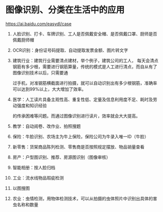 # 图像识别、分类在生活中的应用

https://ai.baidu.com/easydl/case

1. 人脸识别、打卡、车牌识别、工人是否佩戴安全帽、是否佩戴口罩、厨师是否佩戴厨师帽

2. OCR识别：身份证号码提取、自动提取发票金额、图片转文字

3. 建筑⾏业：建筑⾏业需要清点建材，举个例⼦，建筑公司的⼯⼈，
   每天会清点钢筋有多少根，需要进⾏钢筋算量，传统的模式是⼈⼯进⾏清点，⽽⾃从有了图像识别技术以后，只需要通

   过⼿机，对准钢筋横截⾯进⾏拍摄，就可以⾃动识别出有多少根钢筋，准确率可以达到99%以上，⼤⼤增加了效率。

4. 医学：⼈⼯读⽚具备主观性⾼、重复性低、定量及信息利⽤度不⾜、耗时及劳动强度和知识经验

   的传承困难等问题。⽽通过图像识别进⾏读⽚，效率就会⼤⼤提⾼。

5. 教学：自动阅卷、改作业、拍照搜题

6. 保险：牛脸识别、农场主为牛上保险，保险公司为牛录入唯一ID（牛脸）

7. 新零售：货架商品陈列检测、零售商是否按照规定摆放、物品销量查看

8. 房产：户型图识别、推荐、房源图识别（图像审核）

9. 智能相册：按人脸归档

10. 工业：流水线物品瑕疵检测

11. 以图搜图

12. 农业：虫情检测，用物体检测技术，可以从拍摄的虫体照片中识别出具体的害虫名称和数量